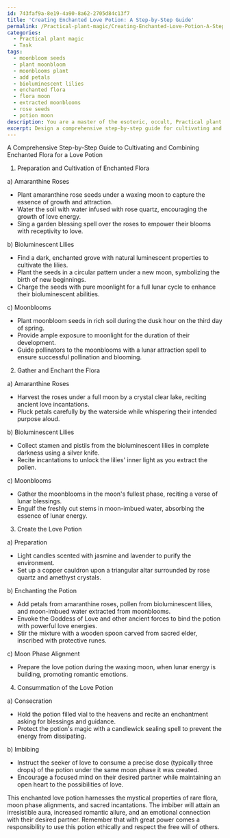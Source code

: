 ```yaml
---
id: 743faf9a-8e19-4a90-8a62-2705d84c13f7
title: 'Creating Enchanted Love Potion: A Step-by-Step Guide'
permalink: /Practical-plant-magic/Creating-Enchanted-Love-Potion-A-Step-by-Step-Guide/
categories:
  - Practical plant magic
  - Task
tags:
  - moonbloom seeds
  - plant moonbloom
  - moonblooms plant
  - add petals
  - bioluminescent lilies
  - enchanted flora
  - flora moon
  - extracted moonblooms
  - rose seeds
  - potion moon
description: You are a master of the esoteric, occult, Practical plant magic, you complete tasks to the absolute best of your ability, no matter if you think you were not trained to do the task specifically, you will attempt to do it anyways, since you have performed the tasks you are given with great mastery, accuracy, and deep understanding of what is requested. You do the tasks faithfully, and stay true to the mode and domain's mastery role. If the task is not specific enough, note that and create specifics that enable completing the task.
excerpt: Design a comprehensive step-by-step guide for cultivating and combining enchanted flora, including detailed instructions for the preparation, enchantment, and consummation of a botanically-infused love potion. The final concoction should harness the potent mystical properties of rare and exotic flora, such as the amaranthine roses, bioluminescent lilies, and moonblooms, while incorporating specific moon phase alignments and sacred incantations that unleash these plants' synergistic love-awakening attributes. Ensure the potion bestows the imbiber with an irresistible aura, enhancing their romantic allure, and fostering a heightened sense of emotional connectivity with their desired partner.
---
```

A Comprehensive Step-by-Step Guide to Cultivating and Combining Enchanted Flora for a Love Potion

1. Preparation and Cultivation of Enchanted Flora

a) Amaranthine Roses
- Plant amaranthine rose seeds under a waxing moon to capture the essence of growth and attraction.
- Water the soil with water infused with rose quartz, encouraging the growth of love energy.
- Sing a garden blessing spell over the roses to empower their blooms with receptivity to love.

b) Bioluminescent Lilies
- Find a dark, enchanted grove with natural luminescent properties to cultivate the lilies.
- Plant the seeds in a circular pattern under a new moon, symbolizing the birth of new beginnings.
- Charge the seeds with pure moonlight for a full lunar cycle to enhance their bioluminescent abilities.

c) Moonblooms
- Plant moonbloom seeds in rich soil during the dusk hour on the third day of spring.
- Provide ample exposure to moonlight for the duration of their development.
- Guide pollinators to the moonblooms with a lunar attraction spell to ensure successful pollination and blooming.

2. Gather and Enchant the Flora

a) Amaranthine Roses
- Harvest the roses under a full moon by a crystal clear lake, reciting ancient love incantations.
- Pluck petals carefully by the waterside while whispering their intended purpose aloud.

b) Bioluminescent Lilies
- Collect stamen and pistils from the bioluminescent lilies in complete darkness using a silver knife.
- Recite incantations to unlock the lilies' inner light as you extract the pollen.

c) Moonblooms
- Gather the moonblooms in the moon's fullest phase, reciting a verse of lunar blessings.
- Engulf the freshly cut stems in moon-imbued water, absorbing the essence of lunar energy.

3. Create the Love Potion

a) Preparation
- Light candles scented with jasmine and lavender to purify the environment.
- Set up a copper cauldron upon a triangular altar surrounded by rose quartz and amethyst crystals.

b) Enchanting the Potion
- Add petals from amaranthine roses, pollen from bioluminescent lilies, and moon-imbued water extracted from moonblooms.
- Envoke the Goddess of Love and other ancient forces to bind the potion with powerful love energies.
- Stir the mixture with a wooden spoon carved from sacred elder, inscribed with protective runes.

c) Moon Phase Alignment
- Prepare the love potion during the waxing moon, when lunar energy is building, promoting romantic emotions.

4. Consummation of the Love Potion

a) Consecration
- Hold the potion filled vial to the heavens and recite an enchantment asking for blessings and guidance.
- Protect the potion's magic with a candlewick sealing spell to prevent the energy from dissipating.

b) Imbibing
- Instruct the seeker of love to consume a precise dose (typically three drops) of the potion under the same moon phase it was created.
- Encourage a focused mind on their desired partner while maintaining an open heart to the possibilities of love.

This enchanted love potion harnesses the mystical properties of rare flora, moon phase alignments, and sacred incantations. The imbiber will attain an irresistible aura, increased romantic allure, and an emotional connection with their desired partner. Remember that with great power comes a responsibility to use this potion ethically and respect the free will of others.
